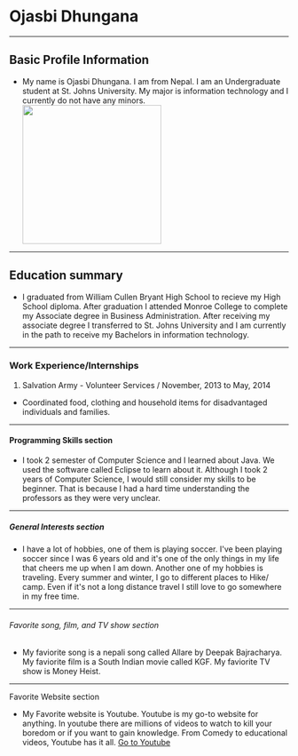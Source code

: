 <html>
 
 
<h1> Ojasbi Dhungana </h1>
<hr>

<h2> Basic Profile Information </h2>

<ul>
  <li> My name is Ojasbi Dhungana. I am from Nepal. I am an Undergraduate student at St. Johns University.  My major is information technology and I currently do not have any minors. </li>
 <img src= "https://i.ibb.co/5x3Lf9s/ojasbi.png" width= "250" >

</ul>  
<hr>

<h2> Education summary </h2>
  
  <ul>
  <li> I graduated from William Cullen Bryant High School to recieve my High School diploma. After graduation I attended Monroe College to complete my Associate degree in Business Administration. After receiving my associate degree I transferred to St. Johns University and I am currently in the path to receive my Bachelors in  information technology. </li>
  
  
  </ul>
  <hr>

<h3> Work Experience/Internships </h3>

<ol>
  <li> Salvation Army - Volunteer Services / November, 2013 to May, 2014 </li>
</ol>

<ul> 
  <li> Coordinated food, clothing and household items for disadvantaged individuals and families.</li> 
</ul>
 
<hr>

<h4> Programming Skills section </h4>
<ul>
  <li> I took 2 semester of Computer Science and I learned about Java. We used the software called Eclipse to learn about it. Although I took 2 years of Computer Science, I would still consider my skills to be beginner. That is because I had a hard time understanding the professors as they were very unclear. </li>
  </ul>
  
  <hr>
  
  <h5> General Interests section </h5>
  <ul>
  <li> I have a lot of hobbies, one of them is playing soccer. I've been playing soccer since I was 6 years old and it's one of the only things in my life that cheers me up when I am down. Another one of my hobbies is traveling. Every summer and winter, I go to different places to Hike/ camp. Even if it's not a long distance travel I still love to go somewhere in my free time. </li>
  </ul>
  
  <hr>
  
  <h6> Favorite song, film, and TV show section </h6>
  <ul>
  <li> My faviorite song is a nepali song called Allare by Deepak Bajracharya. My faviorite film is a South Indian movie called KGF. My faviorite TV show is Money Heist. </li>
  </ul>
  
  <hr>
  
  <h7> Favorite Website section </h7>
  <ul>
 <li> My Favorite website is Youtube. Youtube is my go-to website for anything. In youtube there are millions of videos to watch to kill your boredom or if you want to gain knowledge. From Comedy to educational videos, Youtube has it all.
  <a href="https://www.youtube.com/" target = "_blank"> Go to Youtube </a> 
 </li>
 </ul>
